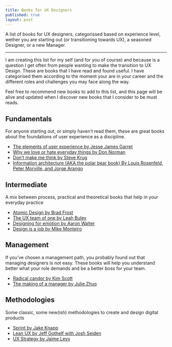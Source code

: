 ```yaml
---
title: Books for UX Designers
published: true
layout: post
---
```


A list of books for UX designers, categorissed based on experience level, wether you are starting out (or transitioning towards UX), a seasoned Designer, or a new Manager.

---
I am creating this list for my self (and for you of course) and because is a question I get often from people wanting to make the transition to UX Design. These are books that I have read and found useful. I have categorised them according to the moment your are in your career and the different roles and challenges you may face along the way.

Feel free to recommend new books to add to this list, and this page will be alive and updated when I discover new books that I consider to be must reads.



## Fundamentals
For anyone starting out, or simply haven’t read them, these are great books about the foundations of user experience as a discipline.

- [The elements of user experience by Jesse James Garret](http://www.jjg.net/elements/pdf/elements_ch02.pdf "The elements of user experience by Jesse James Garret")
- [Why we love or hate everyday things by Don Norman](https://jnd.org/emotional-design-why-we-love-or-hate-everyday-things/ "Why we love or hate everyday things by Don Norman")
- [Don’t make me think by Steve Krug](http://sensible.com/dmmt.html "Don’t make me think by Steve Krug")
- [Information architecture (AKA the polar bear book) By Louis Rosenfeld, Peter Morville, and Jorge Arango](https://jarango.com/books/ "Information architecture (AKA the polar bear book) By Louis Rosenfeld, Peter Morville, and Jorge Arango")



## Intermediate
A mix between process, practical and theoretical books that help in your everyday practice

- [Atomic Design by Brad Frost](http://atomicdesign.bradfrost.com)
- [The UX team of one by Leah Buley](http://leahbuley.com/ "The UX team of one by Leah Buley")
- [Designing for emotion by Aaron Walter](https://abookapart.com/products/designing-for-emotion "Designing for emotion by Aaron Walter")
- [Design is a job by Mike Monteiro](https://abookapart.com/products/design-is-a-job "Design is a job by Mike Monteiro")



## Management
If you’ve chosen a management path, you probably found out that managing designers is not easy. These books will help you understand better what your role demands and be a better boss for your team.

- [Radical candor by Kim Scott](https://www.radicalcandor.com/ "Radical candor by Kim Scott")
- [The making of a manager by Julie Zhuo](http://www.juliezhuo.com/book/manager.html "The making of a manager by Julie Zhuo")



## Methodologies
Some classic, some new(ish) methodologies to create and design digital products

- [Sprint by Jake Knapp](https://www.thesprintbook.com/ "Sprint by Jake Knapp")
- [Lean UX by Jeff Gothelf with Josh Seiden](https://www.jeffgothelf.com/books/#LIBROS-PAGE "Lean UX by Jeff Gothelf with Josh Seiden")
- [UX Strategy by Jaime Levy](https://jaimelevy.com/ux-strategy-book/ "UX Strategy by Jaime Levy")
